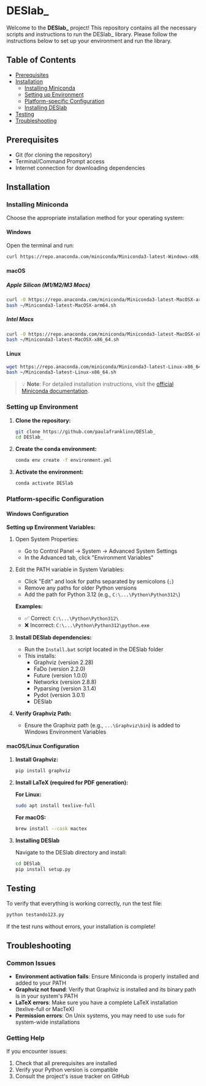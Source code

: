 # DESlab_

Welcome to the **DESlab_** project! This repository contains all the necessary scripts and instructions to run the DESlab_ library. Please follow the instructions below to set up your environment and run the library.

## Table of Contents

- [Prerequisites](#prerequisites)
- [Installation](#installation)
  - [Installing Miniconda](#installing-miniconda)
  - [Setting up Environment](#setting-up-environment)
  - [Platform-specific Configuration](#platform-specific-configuration)
  - [Installing DESlab](#installing-deslab)
- [Testing](#testing)
- [Troubleshooting](#troubleshooting)

## Prerequisites

- Git (for cloning the repository)
- Terminal/Command Prompt access
- Internet connection for downloading dependencies

## Installation

### Installing Miniconda

Choose the appropriate installation method for your operating system:

#### Windows

Open the terminal and run:
```sh
curl https://repo.anaconda.com/miniconda/Miniconda3-latest-Windows-x86_64.exe --output .\Downloads\Miniconda3-latest-Windows-x86_64.exe
```

#### macOS

##### Apple Silicon (M1/M2/M3 Macs)
```sh
curl -O https://repo.anaconda.com/miniconda/Miniconda3-latest-MacOSX-arm64.sh    
bash ~/Miniconda3-latest-MacOSX-arm64.sh
```

##### Intel Macs
```sh
curl -O https://repo.anaconda.com/miniconda/Miniconda3-latest-MacOSX-x86_64.sh    
bash ~/Miniconda3-latest-MacOSX-x86_64.sh
```

#### Linux
```sh
wget https://repo.anaconda.com/miniconda/Miniconda3-latest-Linux-x86_64.sh
bash ~/Miniconda3-latest-Linux-x86_64.sh
```

> 💡 **Note**: For detailed installation instructions, visit the [official Miniconda documentation](https://www.anaconda.com/docs/getting-started/miniconda/install#linux-terminal-installer).

### Setting up Environment

1. **Clone the repository:**
   ```sh
   git clone https://github.com/paulafranklinn/DESlab_
   cd DESlab_
   ```

2. **Create the conda environment:**
   ```sh
   conda env create -f environment.yml
   ```

3. **Activate the environment:**
   ```sh
   conda activate DESlab
   ```

### Platform-specific Configuration

#### Windows Configuration

**Setting up Environment Variables:**

1. Open System Properties:
   - Go to Control Panel → System → Advanced System Settings
   - In the Advanced tab, click "Environment Variables"

2. Edit the PATH variable in System Variables:
   - Click "Edit" and look for paths separated by semicolons (`;`)
   - Remove any paths for older Python versions
   - Add the path for Python 3.12 (e.g., `C:\...\Python\Python312\`)

   **Examples:**
   - ✅ Correct: `C:\...\Python\Python312\`
   - ❌ Incorrect: `C:\...\Python\Python312\python.exe`

3. **Install DESlab dependencies:**
   - Run the `Install.bat` script located in the DESlab folder
   - This installs:
     - Graphviz (version 2.28)
     - FaDo (version 2.2.0)
     - Future (version 1.0.0)
     - Networkx (version 2.8.8)
     - Pyparsing (version 3.1.4)
     - Pydot (version 3.0.1)
     - DESlab

4. **Verify Graphviz Path:**
   - Ensure the Graphviz path (e.g., `...\Graphviz\bin`) is added to Windows Environment Variables

#### macOS/Linux Configuration

1. **Install Graphviz:**
   ```sh
   pip install graphviz
   ```

2. **Install LaTeX (required for PDF generation):**

   **For Linux:**
   ```sh
   sudo apt install texlive-full
   ```

   **For macOS:**
   ```sh
   brew install --cask mactex
   ```

3. **Installing DESlab**

    Navigate to the DESlab directory and install:
    ```sh
    cd DESlab_
    pip install setup.py
    ```

## Testing

To verify that everything is working correctly, run the test file:
```sh
python testando123.py
```

If the test runs without errors, your installation is complete!

## Troubleshooting

### Common Issues

- **Environment activation fails**: Ensure Miniconda is properly installed and added to your PATH
- **Graphviz not found**: Verify that Graphviz is installed and its binary path is in your system's PATH
- **LaTeX errors**: Make sure you have a complete LaTeX installation (texlive-full or MacTeX)
- **Permission errors**: On Unix systems, you may need to use `sudo` for system-wide installations

### Getting Help

If you encounter issues:
1. Check that all prerequisites are installed
2. Verify your Python version is compatible
3. Consult the project's issue tracker on GitHub
